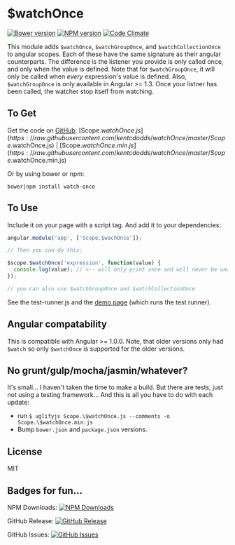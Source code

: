 # $watchOnce

[![Bower version](https://badge.fury.io/bo/watch-once.svg)](http://badge.fury.io/bo/watch-once)
[![NPM version](http://img.shields.io/npm/v/watch-once.svg)](http://img.shields.io/npm/v/watch-once.svg)
[![Code Climate](http://img.shields.io/codeclimate/github/kentcdodds/watchOnce.svg)](http://img.shields.io/codeclimate/github/kentcdodds/watchOnce.svg)

This module adds `$watchOnce`, `$watchGroupOnce`, and `$watchCollectionOnce` to angular scopes. Each of these have the same signature as their angular counterparts. The difference is the listener you provide is only called once, and only when the value is defined. Note that for `$watchGroupOnce`, it will only be called when *every* expression's value is defined. Also, `$watchGroupOnce` is only available in Angular >= 1.3. Once your listner has been called, the watcher stop itself from watching.

## To Get

Get the code on [GitHub](http://github.com/kentcdodds/watchOnce): [Scope.$watchOnce.js](https://raw.githubusercontent.com/kentcdodds/watchOnce/master/Scope.$watchOnce.js) | [Scope.$watchOnce.min.js](https://raw.githubusercontent.com/kentcdodds/watchOnce/master/Scope.$watchOnce.min.js)

Or by using bower or npm:

`bower|npm install watch-once`

## To Use

Include it on your page with a script tag. And add it to your dependencies:

```javascript
angular.module('app', ['Scope.$wachOnce']);

// Then you can do this:

$scope.$watchOnce('expression', function(value) {
  console.log(value); // <-- will only print once and will never be undefined.
});

// you can also use $watchGroupOnce and $watchCollectionOnce
```

See the test-runner.js and the [demo page](http://kent.doddsfamily.us/watchOnce) (which runs the test runner).

## Angular compatability

This is compatible with Angular >= 1.0.0. Note, that older versions only had `$watch` so only `$watchOnce` is supported for the older versions.

## No grunt/gulp/mocha/jasmin/whatever?

It's small... I haven't taken the time to make a build. But there are tests, just not using a testing framework... And this is all you have to do with each update:

- run `$ uglifyjs Scope.\$watchOnce.js --comments -o Scope.\$watchOnce.min.js`
- Bump `bower.json` and `package.json` versions.

## License

MIT

## Badges for fun...

NPM Downloads: [![NPM Downloads](http://img.shields.io/npm/dm/watch-once.svg)](http://img.shields.io/npm/dm/watch-once.svg)

GitHub Release: [![GitHub Release](http://img.shields.io/github/release/kentcdodds/watchOnce.svg)](http://img.shields.io/github/release/kentcdodds/watchOnce.svg)

GitHub Issues: [![GitHub Issues](http://img.shields.io/github/issues/kentcdodds/watchOnce.svg)](http://img.shields.io/github/issues/kentcdodds/watchOnce.svg)

